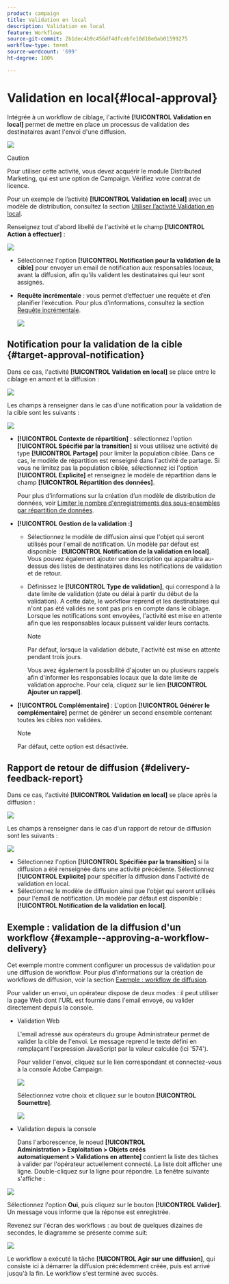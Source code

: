 ```yaml
---
product: campaign
title: Validation en local
description: Validation en local
feature: Workflows
source-git-commit: 2b1dec4b9c456df4dfcebfe10d18e0ab01599275
workflow-type: tm+mt
source-wordcount: '699'
ht-degree: 100%

---
```


# Validation en local{#local-approval}

Intégrée à un workflow de ciblage, l&#39;activité **[!UICONTROL Validation en local]** permet de mettre en place un processus de validation des destinataires avant l&#39;envoi d&#39;une diffusion.

![](assets/local_validation_0.png)

>[!CAUTION]
>
>Pour utiliser cette activité, vous devez acquérir le module Distributed Marketing, qui est une option de Campaign. Vérifiez votre contrat de licence.

Pour un exemple de l’activité **[!UICONTROL Validation en local]** avec un modèle de distribution, consultez la section [Utiliser l’activité Validation en local](local-approval-activity.md).

Renseignez tout d&#39;abord libellé de l&#39;activité et le champ **[!UICONTROL Action à effectuer]** :

![](assets/local_validation_1.png)

* Sélectionnez l&#39;option **[!UICONTROL Notification pour la validation de la cible]** pour envoyer un email de notification aux responsables locaux, avant la diffusion, afin qu&#39;ils valident les destinataires qui leur sont assignés.

* **Requête incrémentale** : vous permet d’effectuer une requête et d’en planifier l’exécution. Pour plus d&#39;informations, consultez la section [Requête incrémentale](incremental-query.md).

   ![](assets/local_validation_intro_3.png)

## Notification pour la validation de la cible {#target-approval-notification}

Dans ce cas, l&#39;activité **[!UICONTROL Validation en local]** se place entre le ciblage en amont et la diffusion :

![](assets/local_validation_2.png)

Les champs à renseigner dans le cas d&#39;une notification pour la validation de la cible sont les suivants :

![](assets/local_validation_3.png)

* **[!UICONTROL Contexte de répartition]** : sélectionnez l&#39;option **[!UICONTROL Spécifié par la transition]** si vous utilisez une activité de type **[!UICONTROL Partage]** pour limiter la population ciblée. Dans ce cas, le modèle de répartition est renseigné dans l&#39;activité de partage. Si vous ne limitez pas la population ciblée, sélectionnez ici l&#39;option **[!UICONTROL Explicite]** et renseignez le modèle de répartition dans le champ **[!UICONTROL Répartition des données]**.

   Pour plus d’informations sur la création d’un modèle de distribution de données, voir [Limiter le nombre d&#39;enregistrements des sous-ensembles par répartition de données](split.md#limiting-the-number-of-subset-records-per-data-distribution).

* **[!UICONTROL Gestion de la validation :]**

   * Sélectionnez le modèle de diffusion ainsi que l&#39;objet qui seront utilisés pour l&#39;email de notification. Un modèle par défaut est disponible : **[!UICONTROL Notification de la validation en local]**. Vous pouvez également ajouter une description qui apparaîtra au-dessus des listes de destinataires dans les notifications de validation et de retour.
   * Définissez le **[!UICONTROL Type de validation]**, qui correspond à la date limite de validation (date ou délai à partir du début de la validation). A cette date, le workflow reprend et les destinataires qui n&#39;ont pas été validés ne sont pas pris en compte dans le ciblage. Lorsque les notifications sont envoyées, l&#39;activité est mise en attente afin que les responsables locaux puissent valider leurs contacts.

      >[!NOTE]
      >
      >Par défaut, lorsque la validation débute, l&#39;activité est mise en attente pendant trois jours.

      Vous avez également la possibilité d&#39;ajouter un ou plusieurs rappels afin d&#39;informer les responsables locaux que la date limite de validation approche. Pour cela, cliquez sur le lien **[!UICONTROL Ajouter un rappel]**.

* **[!UICONTROL Complémentaire]** : L&#39;option **[!UICONTROL Générer le complémentaire]** permet de générer un second ensemble contenant toutes les cibles non validées.

   >[!NOTE]
   >
   >Par défaut, cette option est désactivée.

## Rapport de retour de diffusion {#delivery-feedback-report}

Dans ce cas, l&#39;activité **[!UICONTROL Validation en local]** se place après la diffusion :

![](assets/local_validation_4.png)

Les champs à renseigner dans le cas d&#39;un rapport de retour de diffusion sont les suivants :

![](assets/local_validation_workflow_4.png)

* Sélectionnez l&#39;option **[!UICONTROL Spécifiée par la transition]** si la diffusion a été renseignée dans une activité précédente. Sélectionnez **[!UICONTROL Explicite]** pour spécifier la diffusion dans l&#39;activité de validation en local.
* Sélectionnez le modèle de diffusion ainsi que l&#39;objet qui seront utilisés pour l&#39;email de notification. Un modèle par défaut est disponible : **[!UICONTROL Notification de la validation en local]**.

## Exemple : validation de la diffusion d&#39;un workflow {#example--approving-a-workflow-delivery}

Cet exemple montre comment configurer un processus de validation pour une diffusion de workflow. Pour plus d’informations sur la création de workflows de diffusion, voir la section [Exemple : workflow de diffusion](delivery.md#example--delivery-workflow).

Pour valider un envoi, un opérateur dispose de deux modes : il peut utiliser la page Web dont l&#39;URL est fournie dans l&#39;email envoyé, ou valider directement depuis la console.

* Validation Web

   L&#39;email adressé aux opérateurs du groupe Administrateur permet de valider la cible de l&#39;envoi. Le message reprend le texte défini en remplaçant l&#39;expression JavaScript par la valeur calculée (ici &#39;574&#39;).

   Pour valider l&#39;envoi, cliquez sur le lien correspondant et connectez-vous à la console Adobe Campaign.

   ![](assets/new-workflow-valid-webaccess.png)

   Sélectionnez votre choix et cliquez sur le bouton **[!UICONTROL Soumettre]**.

   ![](assets/new-workflow-valid-webaccess-confirm.png)

* Validation depuis la console

   Dans l&#39;arborescence, le noeud **[!UICONTROL Administration > Exploitation > Objets créés automatiquement > Validations en attente]** contient la liste des tâches à valider par l&#39;opérateur actuellement connecté. La liste doit afficher une ligne. Double-cliquez sur la ligne pour répondre. La fenêtre suivante s&#39;affiche :

![](assets/new-workflow-7.png)

Sélectionnez l&#39;option **Oui**, puis cliquez sur le bouton **[!UICONTROL Valider]**. Un message vous informe que la réponse est enregistrée.

Revenez sur l&#39;écran des workflows : au bout de quelques dizaines de secondes, le diagramme se présente comme suit:

![](assets/new-workflow-8.png)

Le workflow a exécuté la tâche **[!UICONTROL Agir sur une diffusion]**, qui consiste ici à démarrer la diffusion précédemment créée, puis est arrivé jusqu&#39;à la fin. Le workflow s&#39;est terminé avec succès.
